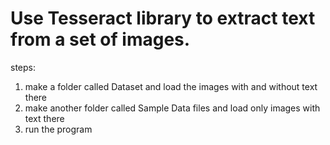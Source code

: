 # Use Tesseract library to extract text from a set of images.

steps:

1. make a folder called Dataset and load the images with and without text there
2. make another folder called Sample Data files and load only images with text there
3. run the program

